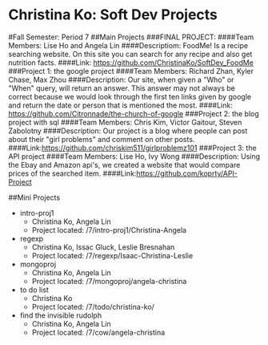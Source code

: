 Christina Ko: Soft Dev Projects
===========

#Fall Semester: Period 7
##Main Projects
###FINAL PROJECT:
####Team Members: Lise Ho and Angela Lin
####Descriptiom: FoodMe! Is a recipe searching website. On this site you can search for any recipe and also get nutrition facts. 
####Link: https://github.com/ChristinaKo/SoftDev_FoodMe
###Project 1: the google project
####Team Members:
 Richard Zhan, Kyler Chase, Max Zhou
####Description:
 Our site, when given a "Who" or "When" query, will return an answer. This answer may not always be correct because we would look through the first ten links given by google and return the date or person that is mentioned the most.
####Link: https://github.com/Citronnade/the-church-of-google
###Project 2: the blog project with sql
####Team Members:
 Chris Kim,  Victor Gaitour, Steven Zabolotny
####Description:
 Our project is a blog where people can post about their "girl problems" and comment on other posts.
####Link:https://github.com/chriskim511/girlproblemz101
###Project 3: the API project
####Team Members:
 Lise Ho, Ivy Wong
####Description:
Using the Ebay and Amazon api's, we created a website that would compare prices of the searched item.
####Link:https://github.com/koprty/API-Project

##Mini Projects
 * intro-proj1
   * Christina Ko, Angela Lin
   * Project located: /7/intro-proj1/Christina-Angela
 * regexp
   * Christina Ko, Issac Gluck, Leslie Bresnahan
   * Project located: /7/regexp/Isaac-Christina-Leslie
 * mongoproj
   * Christina Ko, Angela Lin
   * Project located: /7/mongoproj/angela-christina
 * to do list
   * Christina Ko  
   * Project located: /7/todo/christina-ko/
 * find the invisible rudolph
   * Christina Ko, Angela Lin
   * Project located: /7/cow/angela-christina
